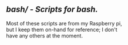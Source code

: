 ## ***bash/ - Scripts for bash.*** ##
Most of these scripts are from my Raspberry pi,  
but I keep them on-hand for reference; I don't  
have any others at the moment.  

